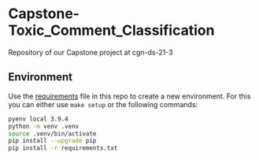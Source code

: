 # Capstone-Toxic_Comment_Classification
Repository of our Capstone project at cgn-ds-21-3

## Environment

Use the [requirements](requirements.txt) file in this repo to create a new environment. For this you can either use `make setup` or the following commands:

```BASH
pyenv local 3.9.4
python -m venv .venv
source .venv/bin/activate
pip install --upgrade pip
pip install -r requirements.txt
```
